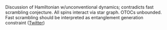 
Discussion of Hamiltonian w/unconventional dynamics; contradicts fast scrambling conjecture. All spins interact via star graph. OTOCs unbounded. Fast scrambling should be interpreted as entanglement generation constraint ([Twitter](https://twitter.com/JoshuahHeath/status/1104574025001590784))
